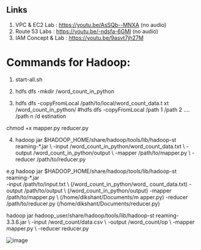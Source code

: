 ## Links ##
1. VPC & EC2 Lab : https://youtu.be/AsSQb--MNXA (no audio)
2. Route 53 Labs : https://youtu.be/-ndsfa-6GMI (no audio)
3. IAM Concept & Lab : https://youtu.be/9asvt7jh27M
# Commands for Hadoop:

1. start-all.sh

2. hdfs dfs -mkdir /word_count_in_python

3. hdfs dfs -copyFromLocal /path/to/local/word_count_data.t xt /word_count_in_python/
#hdfs dfs -copyFromLocal /path 1 /path 2 .... /path n /d estination

chmod +x mapper.py reducer.py

4. hadoop jar $HADOOP_HOME/share/hadoop/tools/lib/hadoop-st reaming-*.jar \\
-input /word_count_in_python/word_count_data.txt \\ -output /word_count_in_python/output \\
-mapper /path/to/mapper.py \\ -reducer /path/to/reducer.py

e.g 
hadoop jar $HADOOP_HOME/share/hadoop/tools/lib/hadoop-st reaming-*.jar \
-input /path/to/input.txt \ (/word_count_in_python/word_ count_data.txt)
-output /path/to/output \ (/word_count_in_python/output) -mapper /path/to/mapper.py \ (/home/dikshant/Documents/m apper.py)
-reducer /path/to/reducer.py (/home/dikshant/Documents/reducer.py)

hadoop jar hadoop_user/share/hadoop/tools/lib/hadoop-st reaming-3.3.6.jar \\
-input /word_count/data.csv \\ -output /word_count/op \\
-mapper mapper.py \\ -reducer reducer.py

![image](https://github.com/user-attachments/assets/0a36bacc-3bd9-4b29-9369-2e14cb031469)
